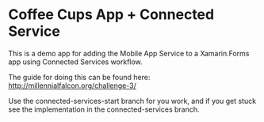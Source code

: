 # Coffee Cups App + Connected Service

This is a demo app for adding the Mobile App Service to a Xamarin.Forms app using Connected Services workflow.

The guide for doing this can be found here: http://millennialfalcon.org/challenge-3/

Use the connected-services-start branch for you work, and if you get stuck see the implementation in the connected-services branch.

